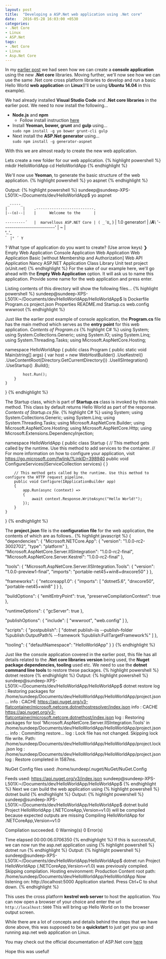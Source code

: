 ```yaml
---
layout: post
title:  "Developing a ASP.Net web application using .Net core"
date:   2016-05-28 16:03:00 +0530
categories: 
- .Net Core
- Linux
- ASP.Net
tags:
- .Net Core
- Linux
- Asp.Net Core
---
```


In my [earlier post]({{site.url}}/developing-a-net-core-console-application-on-linux.html) we had seen how we can create a **console application** using the new **.Net core** libraries.
Moving further, we'll now see how we can use the same .Net core cross platform libraries to develop and run a basic Hello World **web application** on **Linux**(I'll be using **Ubuntu 14.04** in this example).

We had already installed **Visual Studio Code** and **.Net core libraries** in the earlier post.
We need to now install the following...  

* **Node.js** and **npm**  
    * Follow install instruction [here](https://nodejs.org/en/download/package-manager/#debian-and-ubuntu-based-linux-distributions)  
* Install **Yeoman, bower, grunt** and **gulp** using...  
`sudo npm install -g yo bower grunt-cli gulp`
* Next install the **ASP.Net generator** using...  
`sudo npm install -g generator-aspnet`

With this we are almost ready to create the new web application.

Lets create a new folder for our web application.
{% highlight powershell %}
mkdir HelloWorldApp
cd HelloWorldApp
{% endhighlight %}

We'll now use **Yeoman**, to generate the basic structure of the web application.
{% highlight powershell %}
yo aspnet
{% endhighlight %}

Output:
{% highlight powershell %}
sundeep@sundeep-XPS-L501X:~/Documents/dev/HelloWorldApp$ yo aspnet

     _-----_
    |       |    .--------------------------.
    |--(o)--|    |      Welcome to the      |
   `---------´   |  marvellous ASP.NET Core |
    ( _´U`_ )    |      1.0 generator!      |
    /___A___\    '--------------------------'
     |  ~  |     
   __'.___.'__   
 ´   `  |° ´ Y ` 

? What type of application do you want to create? (Use arrow keys)
❯ Empty Web Application 
  Console Application 
  Web Application 
  Web Application Basic [without Membership and Authorization] 
  Web API Application 
  Nancy ASP.NET Application 
  Class Library 
  Unit test project (xUnit.net) 
{% endhighlight %}
For the sake of our example here, we'll go ahead with the **Empty Web Application** option.
It will ask us to name this application. Provide some name for the web application and press enter.

Listing contents of this directory will show the following files...
{% highlight powershell %}
sundeep@sundeep-XPS-L501X:~/Documents/dev/HelloWorldApp/HelloWorldApp$ ls
Dockerfile  Program.cs  project.json  Properties  README.md  Startup.cs  web.config  wwwroot
{% endhighlight %}

Just like the earlier post example of console application, the **Program.cs** file has the main method which serves as the **entry point** for this web application.
*Contents of Program.cs*
{% highlight C# %}
using System;
using System.Collections.Generic;
using System.IO;
using System.Linq;
using System.Threading.Tasks;
using Microsoft.AspNetCore.Hosting;

namespace HelloWorldApp
{
    public class Program
    {
        public static void Main(string[] args)
        {
            var host = new WebHostBuilder()
                .UseKestrel()
                .UseContentRoot(Directory.GetCurrentDirectory())
                .UseIISIntegration()
                .UseStartup<Startup>()
                .Build();

            host.Run();
        }
    }
}
{% endhighlight %}

The Startup class, which is part of **Startup.cs** class is invoked by this main method.
This class by default returns Hello World as part of the response.
*Contents of Startup.cs file.*
{% highlight C# %}
using System;
using System.Collections.Generic;
using System.Linq;
using System.Threading.Tasks;
using Microsoft.AspNetCore.Builder;
using Microsoft.AspNetCore.Hosting;
using Microsoft.AspNetCore.Http;
using Microsoft.Extensions.DependencyInjection;

namespace HelloWorldApp
{
    public class Startup
    {
        // This method gets called by the runtime. Use this method to add services to the container.
        // For more information on how to configure your application, visit https://go.microsoft.com/fwlink/?LinkID=398940
        public void ConfigureServices(IServiceCollection services)
        {
        }

        // This method gets called by the runtime. Use this method to configure the HTTP request pipeline.
        public void Configure(IApplicationBuilder app)
        {
            app.Run(async (context) =>
            {
                await context.Response.WriteAsync("Hello World!");
            });
        }
    }
}
{% endhighlight %}

The **project.json** file is the **configuration file** for the web application, the contents of which are as follows..
{% highlight javascript %}
{
  "dependencies": {
    "Microsoft.NETCore.App": {
      "version": "1.0.0-rc2-3002702",
      "type": "platform"
    },
    "Microsoft.AspNetCore.Server.IISIntegration": "1.0.0-rc2-final",
    "Microsoft.AspNetCore.Server.Kestrel": "1.0.0-rc2-final"
  },

  "tools": {
    "Microsoft.AspNetCore.Server.IISIntegration.Tools": {
      "version": "1.0.0-preview1-final",
      "imports": "portable-net45+win8+dnxcore50"
    }
  },

  "frameworks": {
    "netcoreapp1.0": {
      "imports": [
        "dotnet5.6",
        "dnxcore50",
        "portable-net45+win8"
      ]
    }
  },

  "buildOptions": {
    "emitEntryPoint": true,
    "preserveCompilationContext": true
  },

  "runtimeOptions": {
    "gcServer": true
  },

  "publishOptions": {
    "include": [
      "wwwroot",
      "web.config"
    ]
  },

  "scripts": {
    "postpublish": [ "dotnet publish-iis --publish-folder %publish:OutputPath% --framework %publish:FullTargetFramework%" ]
  },

  "tooling": {
    "defaultNamespace": "HelloWorldApp"
  }
}
{% endhighlight %}

Just like the console application covered in the earlier post, this file has all details related to the **.Net core libraries version** being used, the **Nuget package dependencies, tooling** used etc.
We need to use the **dotnet command line tools** to restore these packages.
{% highlight powershell %}
dotnet restore
{% endhighlight %}
Output:
{% highlight powershell %}
sundeep@sundeep-XPS-L501X:~/Documents/dev/HelloWorldApp/HelloWorldApp$ dotnet restore
log  : Restoring packages for /home/sundeep/Documents/dev/HelloWorldApp/HelloWorldApp/project.json...
info :   CACHE https://api.nuget.org/v3-flatcontainer/microsoft.netcore.dotnethostresolver/index.json
info :   CACHE https://api.nuget.org/v3-flatcontainer/microsoft.netcore.dotnethost/index.json
log  : Restoring packages for tool 'Microsoft.AspNetCore.Server.IISIntegration.Tools' in /home/sundeep/Documents/dev/HelloWorldApp/HelloWorldApp/project.json...
info : Committing restore...
log  : Lock file has not changed. Skipping lock file write. Path: /home/sundeep/Documents/dev/HelloWorldApp/HelloWorldApp/project.lock.json
log  : /home/sundeep/Documents/dev/HelloWorldApp/HelloWorldApp/project.json
log  : Restore completed in 1587ms.

NuGet Config files used:
    /home/sundeep/.nuget/NuGet/NuGet.Config

Feeds used:
    https://api.nuget.org/v3/index.json
sundeep@sundeep-XPS-L501X:~/Documents/dev/HelloWorldApp/HelloWorldApp$ 
{% endhighlight %}
Next we can build  the web application using
{% highlight powershell %}
dotnet build
{% endhighlight %}
Output:
{% highlight powershell %}
sundeep@sundeep-XPS-L501X:~/Documents/dev/HelloWorldApp/HelloWorldApp$ dotnet build
Project HelloWorldApp (.NETCoreApp,Version=v1.0) will be compiled because expected outputs are missing
Compiling HelloWorldApp for .NETCoreApp,Version=v1.0

Compilation succeeded.
    0 Warning(s)
    0 Error(s)

Time elapsed 00:00:06.0706350
{% endhighlight %}
If this is successfull, we can now run the asp.net application using
{% highlight powershell %}
dotnet run
{% endhighlight %}
Output:
{% highlight powershell %}
sundeep@sundeep-XPS-L501X:~/Documents/dev/HelloWorldApp/HelloWorldApp$ dotnet run
Project HelloWorldApp (.NETCoreApp,Version=v1.0) was previously compiled. Skipping compilation.
Hosting environment: Production
Content root path: /home/sundeep/Documents/dev/HelloWorldApp/HelloWorldApp
Now listening on: http://localhost:5000
Application started. Press Ctrl+C to shut down.
{% endhighlight %}

This uses the cross platform **kestrel web server** to host the application.
You can now open a browser of your choice and enter the url `http://localhost:5000`
This will bring up Hello World on to the browser output screen.

While there are a lot of concepts and details behind the steps that we have done above, this was supposed to be a **quickstart** to just get you up and running asp.net web application on Linux.

You may check out the official documentation of ASP.Net core [here](https://docs.asp.net/en/latest/)

Hope this was useful!

